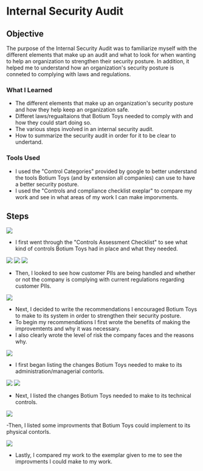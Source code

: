 # Internal Security Audit

## Objective

The purpose of the Internal Security Audit was to familiarize myself with the different elements that make up an audit and what to look for when wanting to help an organization to strengthen their security posture. In addition, it helped me to understand how an organization's security posture is conneted to complying with laws and regulations. 

### What I Learned

- The different elements that make up an organization's security posture and how they help keep an organization safe. 
- Differet laws/regualtaions that Botium Toys needed to comply with and how they could start doing so.
- The various steps involved in an internal security audit. 
- How to summarize the security audit in order for it to be clear to undertand. 


### Tools Used

- I used the "Control Categories" provided by google to better understand the tools Botium Toys (and by extension all companies) can use to have a better security posture.
- I used the "Controls and compliance checklist exeplar" to compare my work and see in what areas of my work I can make imporvments. 
  
## Steps

<img src= "https://github.com/user-attachments/assets/18d964fc-ed59-4061-bcfe-790f81d593c7" />

- I first went through the "Controls Assessment Checklist" to see what kind of controls Botium Toys had in place and what they needed.
  
<img src= "https://github.com/user-attachments/assets/af8ad94c-5d2f-4459-af88-8dd6294d0841" />
  
<img src= "https://github.com/user-attachments/assets/c9e27f7c-128e-4ad4-a1b3-e2f5e69451d5" />

<img src= "https://github.com/user-attachments/assets/e7edc19b-c582-4b39-b6c7-d27b2c65b049" />

- Then, I looked to see how customer PIIs are being handled and whether or not the company is complying with current regulations regarding customer PIIs.

<img src = "https://github.com/user-attachments/assets/6fca5772-6572-4db6-a818-c66d67e19962" />

- Next, I decided to write the recommendations I encouraged Botium Toys to make to its system in order to strengthen their security posture.
- To begin my recommendations I first wrote the benefits of making the improvemtents and why it was necessary.
- I also clearly wrote the level of risk the company faces and the reasons why.

<img src= "https://github.com/user-attachments/assets/c28eab9b-4815-40ce-9fc6-daf47bd9641d" />

- I first began listing the changes Botium Toys needed to make to its administration/managerial contorls.
  
<img src= "https://github.com/user-attachments/assets/677156cf-5a6a-4594-96b0-da1a8bd33c76" />

<img src= "https://github.com/user-attachments/assets/6646c749-a6f3-4731-9456-ad5907b3475f" />

- Next, I listed the changes Botium Toys needed to make to its technical controls.

 <img src= "https://github.com/user-attachments/assets/b39657e2-8d62-493b-a73e-502660ac7827" />

 -Then, I listed some improvments that Botium Toys could implement to its physical contorls.

<img src= "https://github.com/user-attachments/assets/d4d8ef0e-7c62-47ab-b939-05dd13fff429" />

 - Lastly, I compared my work to the exemplar given to me to see the improvments I could make to my work.
   
 

